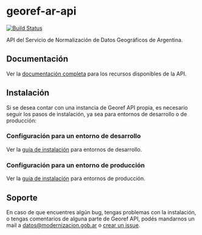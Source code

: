 # georef-ar-api
[![Build Status](https://travis-ci.org/datosgobar/georef-ar-api.svg?branch=master)](https://travis-ci.org/datosgobar/georef-ar-api)

API del Servicio de Normalización de Datos Geográficos de Argentina.

## Documentación
Ver la [documentación completa](https://datosgobar.github.io/georef-ar-api/) para los recursos disponibles de la API.

## Instalación
Si se desea contar con una instancia de Georef API propia, es necesario seguir los pasos de instalación, ya sea para entornos de desarrollo o de producción:

### Configuración para un entorno de desarrollo
Ver la [guía de instalación](docs/georef-api-development.md) para entornos de desarrollo.
### Configuración para un entorno de producción
Ver la [guía de instalación](docs/georef-api-production.md) para entornos de producción.

## Soporte
En caso de que encuentres algún bug, tengas problemas con la instalación, o tengas comentarios de alguna parte de Georef API, podés mandarnos un mail a [datos@modernizacion.gob.ar](mailto:datos@modernizacion.gob.ar) o [crear un issue](https://github.com/datosgobar/georef-ar-api/issues/new?title=Encontre-un-bug-en-georef-ar-api).
